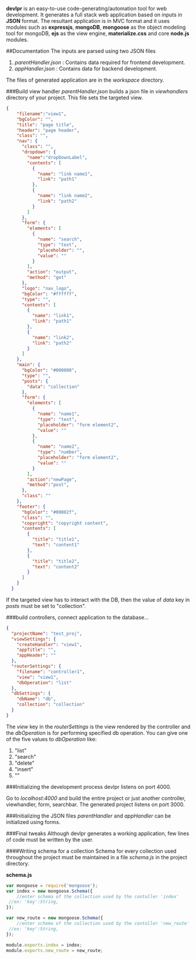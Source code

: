 **devlpr** is an easy-to-use code-generating/automation tool for web development. It generates a full stack web application based on inputs in **JSON** format. The resultant application is in MVC format and it uses modules such as **expressjs**, **mongoDB**, **mongoose** as the object modeling tool for mongoDB, **ejs** as the view engine, **materialize.css** and core **node.js** modules.

##Documentation
The inputs are parsed using two JSON files
1. *parentHandler.json* : Contains data required for frontend development.
2. *appHandler.json* : Contains data for backend development.

The files of generated application are in the *workspace* directory.

###Build view handler
*parentHandler.json* builds a json file in *viewhandlers* directory of your project. This file sets the targeted view.

```JSON
{
    "filename":"view1",
    "bgColor": "",
    "title": "page title",
    "header": "page header",
    "class": "",
    "nav": {
      "class": "",
      "dropdown": {
        "name":"dropDownLabel",
        "contents": [
          {
            "name": "link name1",
            "link": "path1"
          },
          {
            "name": "link name2",
            "link": "path2"
          }
        ]
      },
      "form": {
        "elements": [
          {
            "name": "search",
            "type": "text",
            "placeholder": "",
            "value": ""
          }
        ],
        "action": "output",
        "method": "get"
      },
      "logo": "nav_logo",
      "bgColor": "#ffffff",
      "type": "",
      "contents": [
        {
          "name": "link1",
          "link": "path1"
        },
        {
          "name": "link2",
          "link": "path2"
        }
      ]
    },
    "main": {
      "bgColor": "#000000",
      "type": "",
      "posts": {
        "data": "collection"
      },
      "form": {
        "elements": [
          {
            "name": "name1",
            "type": "text",
            "placeholder": "form element2",
            "value": ""
          },
          {
            "name": "name2",
            "type": "number",
            "placeholder": "form element2",
            "value": ""
          }
        ],
        "action":"newPage",
        "method":"post",
      },
      "class": ""
    },
    "footer": {
      "bgColor": "#00002f",
      "class": "",
      "copyright": "copyright content",
      "contents": [
        {
          "title": "title1",
          "text": "content1"
        },
        {
          "title": "title2",
          "text": "content2"
        }
      ]
    }
  }
```
If the targeted view has to interact with the DB, then the value of *data* key in *posts* must be set to "collection".

###build controllers, connect application to the database...

```JSON
{
  "projectName": "test_proj",
  "viewSettings": {
    "createHandler": "view1",
    "appTitle": "",
    "appHeader": ""
  },
  "routerSettings": {
    "filename": "controller1",
    "view": "view1",
    "dbOperation": "list"
  },
  "dbSettings": {
    "dbName": "db",
    "collection": "collection"
  }
}
```
The *view* key in the *routerSettings* is the view rendered by the controller and the *dbOperation* is for performing specified db operation. You can give one of the five values to *dbOperation* like:
1. "list"
2. "search"
3. "delete"
4. "insert"
5. ""  

###Initializing the development process
devlpr listens on port 4000.

Go to *localhost:4000* and build the entire project or just another controller, viewhandler, form, searchbar.
The generated project listens on port 3000.

###Initializing the JSON files
*parentHandler* and *appHandler* can be initialized using forms.

###Final tweaks
Although devlpr generates a working application, few lines of code must be written by the user.

####Writing schema for a collection
Schema for every collection used throughout the project must be maintained in a file *schema.js* in the project directory.

**schema.js**
```javascript
var mongoose = require('mongoose');
var index = new mongoose.Schema({
	//enter schema of the collection used by the contoller 'index'
 //ex: 'key':String,
});

var new_route = new mongoose.Schema({
	//enter schema of the collection used by the contoller 'new_route'
 //ex: 'key':String,
});

module.exports.index = index;
module.exports.new_route = new_route;
```
